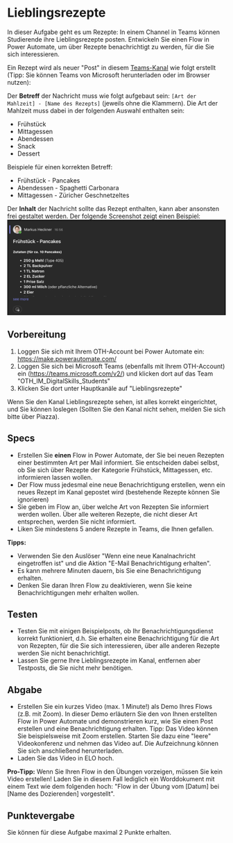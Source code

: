 # Lieblingsrezepte
In dieser Aufgabe geht es um Rezepte: In einem Channel in Teams können Studierende ihre Lieblingsrezepte posten. Entwickeln Sie einen Flow in Power Automate, um über Rezepte benachrichtigt zu werden, für die Sie sich interessieren.

Ein Rezept wird als neuer "Post" in diesem [Teams-Kanal](https://teams.microsoft.com/l/channel/19%3Aa754b9a8c7284d4fa01fed50a04d85bd%40thread.tacv2/Lieblingsrezepte?groupId=368c3b39-de3f-4141-bc4e-1c5cf45dc956&tenantId=2c1b9b13-893c-42a5-bbc1-d7a1db5ddb54) wie folgt erstellt (Tipp: Sie können Teams von Microsoft herunterladen oder im Browser nutzen): 

Der **Betreff** der Nachricht muss wie folgt aufgebaut sein: ```[Art der Mahlzeit] - [Name des Rezepts]``` (jeweils ohne die Klammern). Die Art der Mahlzeit muss dabei in der folgenden Auswahl enthalten sein:
* Frühstück
* Mittagessen
* Abendessen
* Snack
* Dessert

Beispiele für einen korrekten Betreff:
* Frühstück - Pancakes
* Abendessen - Spaghetti Carbonara
* Mittagessen - Züricher Geschnetzeltes 

Der **Inhalt** der Nachricht sollte das Rezept enthalten, kann aber ansonsten frei gestaltet werden. Der folgende Screenshot zeigt einen Beispiel:
![recipe-sample-post](img/recipe-sample-post.png)

## Vorbereitung
1. Loggen Sie sich mit Ihrem OTH-Account bei Power Automate ein: https://make.powerautomate.com/
2. Loggen Sie sich bei Microsoft Teams (ebenfalls mit Ihrem OTH-Account) ein (https://teams.microsoft.com/v2/) und klicken dort auf das Team "OTH_IM_DigitalSkills_Students"
3. Klicken Sie dort unter Hauptkanäle auf "Lieblingsrezepte"

Wenn Sie den Kanal Lieblingsrezepte sehen, ist alles korrekt eingerichtet, und Sie können loslegen (Sollten Sie den Kanal nicht sehen, melden Sie sich bitte über Piazza).

## Specs
* Erstellen Sie **einen** Flow in Power Automate, der Sie bei neuen Rezepten einer bestimmten Art per Mail informiert. Sie entscheiden dabei selbst, ob Sie sich über Rezepte der Kategorie Frühstück, Mittagessen, etc. informieren lassen wollen.
* Der Flow muss jedesmal eine neue Benachrichtigung erstellen, wenn ein neues Rezept im Kanal gepostet wird (bestehende Rezepte können Sie ignorieren)
* Sie geben im Flow an, über welche Art von Rezepten Sie informiert werden wollen. Über alle weiteren Rezepte, die nicht dieser Art entsprechen, werden Sie nicht informiert.
* Liken Sie mindestens 5 andere Rezepte in Teams, die Ihnen gefallen.

**Tipps:**
* Verwenden Sie den Auslöser "Wenn eine neue Kanalnachricht eingetroffen ist" und die Aktion "E-Mail Benachrichtigung erhalten".
* Es kann mehrere Minuten dauern, bis Sie eine Benachrichtigung erhalten.
* Denken Sie daran Ihren Flow zu deaktivieren, wenn Sie keine Benachrichtigungen mehr erhalten wollen.

## Testen
* Testen Sie mit einigen Beispielposts, ob Ihr Benachrichtigungsdienst korrekt funktioniert, d.h. Sie erhalten eine Benachrichtigung für die Art von Rezepten, für die Sie sich interessieren, über alle anderen Rezepte werden Sie nicht benachrichtigt.
* Lassen Sie gerne Ihre Lieblingsrezepte im Kanal, entfernen aber Testposts, die Sie nicht mehr benötigen.

## Abgabe
* Erstellen Sie ein kurzes Video (max. 1 Minute!) als Demo Ihres Flows (z.B. mit Zoom). In dieser Demo erläutern Sie den von Ihnen erstellten Flow in Power Automate und demonstrieren kurz, wie Sie einen Post erstellen und eine Benachrichtigung erhalten.  Tipp: Das Video können Sie beispielsweise mit Zoom erstellen. Starten Sie dazu eine "leere" Videokonferenz und nehmen das Video auf. Die Aufzeichnung können Sie sich anschließend herunterladen.
* Laden Sie das Video in ELO hoch.

**Pro-Tipp:** Wenn Sie Ihren Flow in den Übungen vorzeigen, müssen Sie kein Video erstellen! Laden Sie in diesem Fall lediglich ein Worddokument mit einem Text wie dem folgenden hoch: "Flow in der Übung vom [Datum] bei [Name des Dozierenden] vorgestellt".

## Punktevergabe
Sie können für diese Aufgabe maximal 2 Punkte erhalten.

